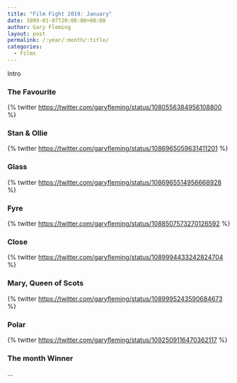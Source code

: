```yaml
---
title: "Film Fight 2019: January"
date: 3899-01-07T20:00:00+00:00
author: Gary Fleming
layout: post
permalink: /:year/:month/:title/
categories:
  - Films
---
```


Intro

### The Favourite

{% twitter https://twitter.com/garyfleming/status/1080556384956108800 %}

### Stan & Ollie

{% twitter https://twitter.com/garyfleming/status/1086965059631411201 %}

### Glass

{% twitter https://twitter.com/garyfleming/status/1086965514956668928 %}

### Fyre

{% twitter https://twitter.com/garyfleming/status/1088507573270126592 %}

### Close

{% twitter https://twitter.com/garyfleming/status/1089994433242824704 %}

### Mary, Queen of Scots

{% twitter https://twitter.com/garyfleming/status/1089995243590684673 %}

### Polar

{% twitter https://twitter.com/garyfleming/status/1092509116470362117 %}


### The month Winner

...
